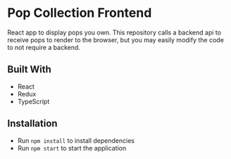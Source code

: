 # Pop Collection Frontend

React app to display pops you own. This repository calls a backend api to receive pops to render to the browser, but you may easily modify the code to not require a backend.

## Built With

- React
- Redux
- TypeScript

## Installation

- Run `npm install` to install dependencies
- Run `npm start` to start the application

